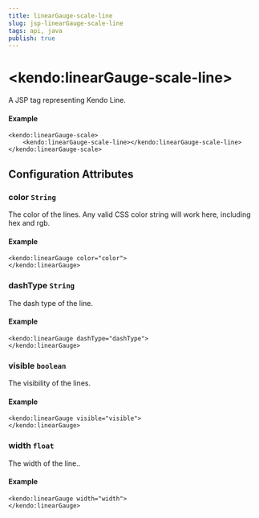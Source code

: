 ```yaml
---
title: linearGauge-scale-line
slug: jsp-linearGauge-scale-line
tags: api, java
publish: true
---
```


# \<kendo:linearGauge-scale-line\>
A JSP tag representing Kendo Line.

#### Example
    <kendo:linearGauge-scale>
        <kendo:linearGauge-scale-line></kendo:linearGauge-scale-line>
    </kendo:linearGauge-scale>


## Configuration Attributes


### color `String`

The color of the lines. Any valid CSS color string will work here, including hex and rgb.

#### Example
    <kendo:linearGauge color="color">
    </kendo:linearGauge>



### dashType `String`

The dash type of the line.

#### Example
    <kendo:linearGauge dashType="dashType">
    </kendo:linearGauge>



### visible `boolean`

The visibility of the lines.

#### Example
    <kendo:linearGauge visible="visible">
    </kendo:linearGauge>



### width `float`

The width of the line..

#### Example
    <kendo:linearGauge width="width">
    </kendo:linearGauge>


